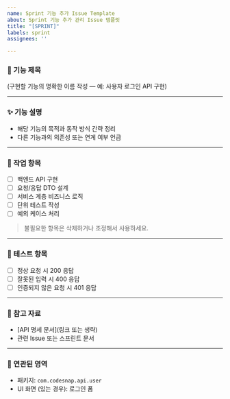 ```yaml
---
name: Sprint 기능 추가 Issue Template
about: Sprint 기능 추가 관리 Issue 템플릿
title: "[SPRINT]"
labels: sprint
assignees: ''

---
```


### 📌 기능 제목
(구현할 기능의 명확한 이름 작성 — 예: 사용자 로그인 API 구현)

---

### ✨ 기능 설명
- 해당 기능의 목적과 동작 방식 간략 정리
- 다른 기능과의 의존성 또는 연계 여부 언급

---

### 🧩 작업 항목
- [ ] 백엔드 API 구현
- [ ] 요청/응답 DTO 설계
- [ ] 서비스 계층 비즈니스 로직
- [ ] 단위 테스트 작성
- [ ] 예외 케이스 처리

> 불필요한 항목은 삭제하거나 조정해서 사용하세요.

---

### 🧪 테스트 항목
- [ ] 정상 요청 시 200 응답
- [ ] 잘못된 입력 시 400 응답
- [ ] 인증되지 않은 요청 시 401 응답

---

### 🔗 참고 자료
- [API 명세 문서](링크 또는 생략)
- 관련 Issue 또는 스프린트 문서

---

### 📁 연관된 영역
- 패키지: `com.codesnap.api.user`
- UI 화면 (있는 경우): 로그인 폼
